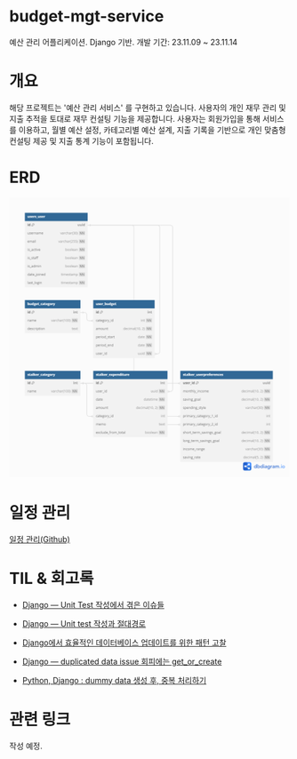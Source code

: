# budget-mgt-service
예산 관리 어플리케이션. Django 기반.
개발 기간: 23.11.09 ~ 23.11.14

# 개요
해당 프로젝트는 '예산 관리 서비스' 를 구현하고 있습니다. 사용자의 개인 재무 관리 및 지출 추적을 토대로 재무 컨설팅 기능을 제공합니다. 사용자는 회원가입을 통해 서비스를 이용하고, 월별 예산 설정, 카테고리별 예산 설계, 지출 기록을 기반으로 개인 맞춤형 컨설팅 제공 및 지출 통계 기능이 포함됩니다.

# ERD
![ERD](assets/images/moneydb_erd.png)

# 일정 관리
[일정 관리(Github)](https://github.com/users/mireu-san/projects/5)

# TIL & 회고록
- [Django — Unit Test 작성에서 겪은 이슈들](https://medium.com/@bellwoan/django-unit-test-%EC%9E%91%EC%84%B1%EC%97%90%EC%84%9C-%EA%B2%AA%EC%9D%80-%EC%9D%B4%EC%8A%88%EB%93%A4-ea4f7da18390)

- [Django — Unit test 작성과 절대경로](https://medium.com/@bellwoan/django-unit-test-%EC%9E%91%EC%84%B1%EA%B3%BC-%EC%A0%88%EB%8C%80%EA%B2%BD%EB%A1%9C-5c7f4d6dfea9)

- [Django에서 효율적인 데이터베이스 업데이트를 위한 패턴 고찰](https://medium.com/@bellwoan/django%EC%97%90%EC%84%9C-%ED%9A%A8%EC%9C%A8%EC%A0%81%EC%9D%B8-%EB%8D%B0%EC%9D%B4%ED%84%B0%EB%B2%A0%EC%9D%B4%EC%8A%A4-%EC%97%85%EB%8D%B0%EC%9D%B4%ED%8A%B8%EB%A5%BC-%EC%9C%84%ED%95%9C-%ED%8C%A8%ED%84%B4-%EA%B3%A0%EC%B0%B0-a3cdc2d22d8a)

- [Django — duplicated data issue 회피에는 get_or_create](https://medium.com/@bellwoan/django-duplicated-data-issue-%ED%9A%8C%ED%94%BC%EC%97%90%EB%8A%94-get-or-create-643a1c8d00c6)

- [Python, Django : dummy data 생성 후, 중복 처리하기](https://medium.com/@bellwoan/python-django-dummy-data-%EC%83%9D%EC%84%B1-%ED%9B%84-%EC%A4%91%EB%B3%B5-%EC%B2%98%EB%A6%AC%ED%95%98%EA%B8%B0-266a3b8fffba)

# 관련 링크
작성 예정.